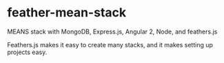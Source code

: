 # feather-mean-stack
MEANS stack with MongoDB, Express.js, Angular 2, Node, and feathers.js

Feathers.js makes it easy to create many stacks, and it makes setting up projects easy.

